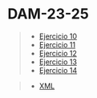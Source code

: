# DAM-23-25

>- [Ejercicio 10](https://github.com/JuanAlberticoHF/DAM-23-25/blob/main/ej10.md)
>- [Ejercicio 11](https://github.com/JuanAlberticoHF/DAM-23-25/blob/main/ej11.md)
>- [Ejercicio 12](https://github.com/JuanAlberticoHF/DAM-23-25/blob/main/ej12.md)
>- [Ejercicio 13](https://github.com/JuanAlberticoHF/DAM-23-25/blob/main/ej13.md)
>- [Ejercicio 14](https://github.com/JuanAlberticoHF/DAM-23-25/blob/main/ej14.md)

>- [XML](https://github.com/JuanAlberticoHF/DAM-23-25/blob/main/AD/GuiaXML.md)

